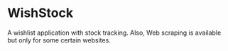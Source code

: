 # WishStock
A wishlist application with stock tracking. Also, Web scraping is available but only for some certain websites.
